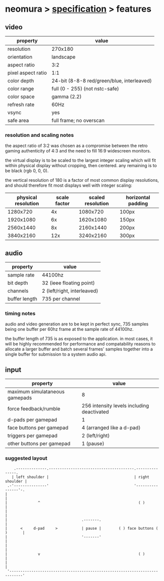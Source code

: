 # neomura > [specification](./readme.md) > features

## video

| property           | value                                      |
| ------------------ | ------------------------------------------ |
| resolution         | 270x180                                    |
| orientation        | landscape                                  |
| aspect ratio       | 3:2                                        |
| pixel aspect ratio | 1:1                                        |
| color depth        | 24-bit (8-8-8 red/green/blue, interleaved) |
| color range        | full (0 - 255) (not nstc-safe)             |
| color space        | gamma (2.2)                                |
| refresh rate       | 60Hz                                       |
| vsync              | yes                                        |
| safe area          | full frame; no overscan                    |

### resolution and scaling notes

the aspect ratio of 3:2 was chosen as a compromise between the retro gaming
authenticity of 4:3 and the need to fill 16:9 widescreen monitors.

the virtual display is to be scaled to the largest integer scaling which will
fit within physical display without cropping, then centered.  any remaining is
to be black (rgb 0, 0, 0).

the vertical resolution of 180 is a factor of most common display resolutions,
and should therefore fit most displays well with integer scaling:

| physical resolution | scale factor | scaled resolution | horizontal padding |
| ------------------- | ------------ | ----------------- | ------------------ |
| 1280x720            | 4x           | 1080x720          | 100px              |
| 1920x1080           | 6x           | 1620x1080         | 150px              |
| 2560x1440           | 8x           | 2160x1440         | 200px              |
| 3840x2160           | 12x          | 3240x2160         | 300px              |

## audio

| property      | value                       |
| ------------- | --------------------------- |
| sample rate   | 44100hz                     |
| bit depth     | 32 (ieee floating point)    |
| channels      | 2 (left/right, interleaved) |
| buffer length | 735 per channel             |

### timing notes

audio and video generation are to be kept in perfect sync, 735 samples being one
buffer per 60hz frame at the sample rate of 44100hz.

the buffer length of 735 is as exposed to the application.  in most cases, it
will be highly recommended for performance and compatability reasons to allocate
a larger buffer and batch several frames' samples together into a single buffer
for submission to a system audio api.

## input

| property                       | value                                      |
| ------------------------------ | ------------------------------------------ |
| maximum simulataneous gamepads | 8                                          |
| force feedback/rumble          | 256 intensity levels including deactivated |
| d-pads per gamepad             | 1                                          |
| face buttons per gamepad       | 4 (arranged like a d-pad)                  |
| triggers per gamepad           | 2 (left/right)                             |
| other buttons per gamepad      | 1 (pause)                                  |

### suggested layout

```
    .--------------.---------------------------------------.---------------.
   | left shoulder |                                       | right shoulder |
 .-'---------------'                                       '----------------'-.
|                                                                              |
|              ^                                             ( )               |
|                                                                              |
|                                  .-------.                                   |
|      <     d-pad     >           | pause |        ( ) face buttons ( )       |
|                                  '-------'                                   |
|                                                                              |
|              v                                             ( )               |
|                                                                              |
 '----------------------------------------------------------------------------'
```
